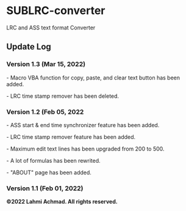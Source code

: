 # SUBLRC-converter
LRC and ASS text format Converter

<h2>Update Log</h2>

<h3>Version 1.3 (Mar 15, 2022)</h3>
  <p>- Macro VBA function for copy, paste, and clear text button has been added.</p>
  <p>- LRC time stamp remover has been deleted.</p>

<h3> Version 1.2 (Feb 05, 2022</h3>
 <p>- ASS start & end time synchronizer feature has been added.</p>
 <p>- LRC time stamp remover feature has been added.</p>
 <p>- Maximum edit text lines has been upgraded from 200 to 500.</p>
 <p>- A lot of formulas has been rewrited.</p>
 <p>- "ABOUT" page has been added.</p>

<h3>Version 1.1 (Feb 01, 2022)</h3>

 
 
 


<p><b>&#169;2022 Lahmi Achmad. All rights reserved.</b></p>

